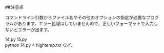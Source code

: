##注意点

コマンドライン引数からファイル名やその他のオプションの指定が必要なプログラムがあります。エラー処理はしていませんので、正しいフォーマットで入力しないとエラーが出ます。

14.py 15.py  
python 14.py 4 hightemp.txt
など。